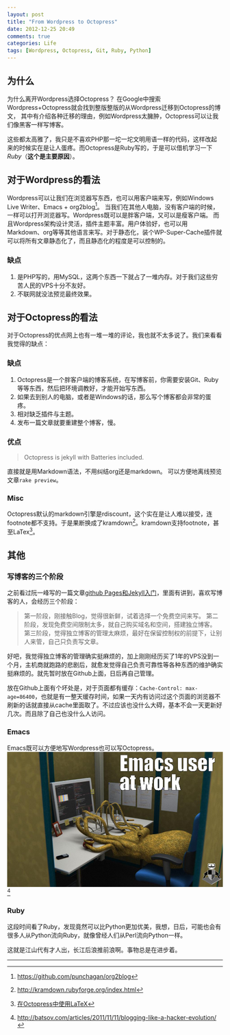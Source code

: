 ```yaml
---
layout: post
title: "From Wordpress to Octopress"
date: 2012-12-25 20:49
comments: true
categories: Life
tags: [Wordpress, Octopress, Git, Ruby, Python]
---
```


## 为什么
为什么离开Wordpress选择Octopress？ 在Google中搜索Wordpress+Octopress就会找到整版整版的从Wordpress迁移到Octopress的博文，
其中有介绍各种迁移的理由，例如Wordpress太臃肿，Octopress可以让我们像黑客一样写博客。

这些都太高雅了，我只是不喜欢PHP那一坨一坨文明用语一样的代码，这样改起来的时候实在是让人蛋疼。而Octopress是Ruby写的，于是可以借机学习一下*Ruby*（**这个是主要原因**）。

<!-- more -->

## 对于Wordpress的看法
Wordpress可以让我们在浏览器写东西，也可以用客户端来写，例如Windows Live Writer、Emacs + org2blog[^1]。
当我们在其他人电脑，没有客户端的时候，一样可以打开浏览器写。Wordpress既可以是胖客户端，又可以是瘦客户端。
而且Wordpress架构设计灵活，插件主题丰富。用户体验好，也可以用Markdown、org等等其他语言来写。对于静态化，装个WP-Super-Cache插件就可以将所有文章静态化了，而且静态化的程度是可以控制的。

### 缺点
1. 是PHP写的，用MySQL，这两个东西一下就占了一堆内存。对于我们这些穷苦人民的VPS十分不友好。
2. 不联网就没法预览最终效果。


## 对于Octopress的看法
对于Octopress的优点网上也有一堆一堆的评论，我也就不太多说了。我们来看看我觉得的缺点：

### 缺点
1. Octopress是一个胖客户端的博客系统，在写博客前，你需要安装Git、Ruby等等东西，然后把环境调教好，才能开始写东西。
2. 如果去到别人的电脑，或者是Windows的话，那么写个博客都会非常的蛋疼。
3. 相对缺乏插件与主题。
4. 发布一篇文章就要重建整个博客，慢。

### 优点
> Octopress is jekyll with Batteries included.

直接就是用Markdown语法，不用纠结org还是markdown。
可以方便地离线预览文章`rake preview`。

### Misc
Octopress默认的markdown引擎是rdiscount，这个实在是让人难以接受，连footnote都不支持。于是果断换成了kramdown[^2]。kramdown支持footnote，甚至LaTex[^3]。


## 其他

### 写博客的三个阶段
之前看过阮一峰写的一篇文章[github Pages和Jekyll入门](http://www.ruanyifeng.com/blog/2012/08/blogging_with_jekyll.html)，里面有讲到，喜欢写博客的人，会经历三个阶段：

> 第一阶段，刚接触Blog，觉得很新鲜，试着选择一个免费空间来写。
> 第二阶段，发现免费空间限制太多，就自己购买域名和空间，搭建独立博客。
> 第三阶段，觉得独立博客的管理太麻烦，最好在保留控制权的前提下，让别人来管，自己只负责写文章。

好吧，我觉得独立博客的管理确实挺麻烦的，加上刚刚经历买了1年的VPS没到一个月，主机商就跑路的悲剧后，就愈发觉得自己负责可靠性等各种东西的维护确实挺麻烦的。就先暂时放在Github上面，日后再自己管理。

放在Github上面有个坏处是，对于页面都有缓存：`Cache-Control: max-age=86400`，也就是有一整天缓存时间，如果一天内有访问过这个页面的浏览器不刷新的话就直接从cache里面取了。不过应该也没什么大碍，基本不会一天更新好几次。而且除了自己也没什么人访问。

### Emacs
Emacs既可以方便地写Wordpress也可以写Octopress。
![Emacs User At Work](/imgs/emacs-user-at-work.jpg)[^4]

### Ruby
这段时间看了Ruby，发现竟然可以比Python更加优美，我想，日后，可能也会有很多人从Python流向Ruby，就像曾经人们从Perl流向Python一样。

这就是江山代有才人出，长江后浪推前浪啊。事物总是在进步着。

* * * * *

[^1]: <https://github.com/punchagan/org2blog>

[^2]: <http://kramdown.rubyforge.org/index.html>

[^3]: [在Octopress中使用LaTeX](http://yanping.me/cn/blog/2012/03/10/octopress-with-latex/)

[^4]: <http://batsov.com/articles/2011/11/11/blogging-like-a-hacker-evolution/>
